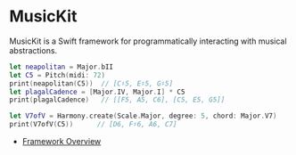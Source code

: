 # MusicKit

MusicKit is a Swift framework for programmatically interacting with musical abstractions.

```swift
let neapolitan = Major.bII
let C5 = Pitch(midi: 72)
print(neapolitan(C5))  // [C♯5, E♯5, G♯5]
let plagalCadence = [Major.IV, Major.I] * C5
print(plagalCadence)   // [[F5, A5, C6], [C5, E5, G5]]
```

```swift
let V7ofV = Harmony.create(Scale.Major, degree: 5, chord: Major.V7)
print(V7ofV(C5))      // [D6, F♯6, A6, C7]
```

* [Framework Overview](/Documentation/FrameworkOverview.md)



